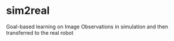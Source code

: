 # sim2real
Goal-based learning on Image Observations in simulation and then transferred to the real robot
